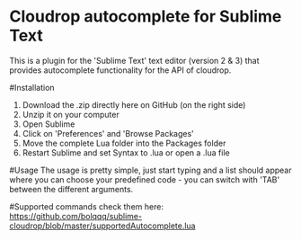 # Cloudrop autocomplete for Sublime Text
This is a plugin for the 'Sublime Text' text editor (version 2 & 3) that provides autocomplete functionality for the API of cloudrop.

#Installation
1. Download the .zip directly here on GitHub (on the right side)
2. Unzip it on your computer
3. Open Sublime
4. Click on 'Preferences' and 'Browse Packages'
5. Move the complete Lua folder into the Packages folder
6. Restart Sublime and set Syntax to .lua or open a .lua file

#Usage
The usage is pretty simple, just start typing and a list should appear where you can choose your predefined code - you can switch with 'TAB' between the different arguments.

#Supported commands
check them here: https://github.com/bolqqq/sublime-cloudrop/blob/master/supportedAutocomplete.lua
